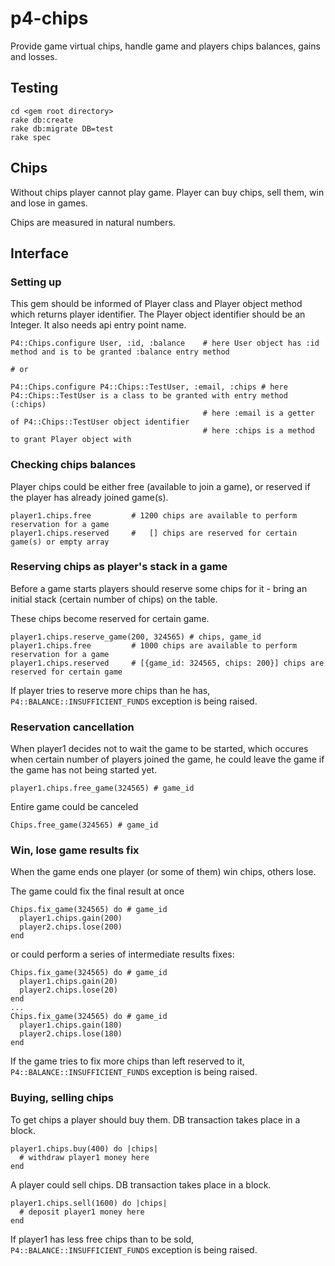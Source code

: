 p4-chips
=======

Provide game virtual chips, handle game and players chips balances, gains and losses.

## Testing

    cd <gem root directory>
    rake db:create
    rake db:migrate DB=test
    rake spec

## Chips

Without chips player cannot play game. Player can buy chips, sell them, win and lose in games.

Chips are measured in natural numbers.

## Interface

### Setting up

This gem should be informed of Player class and Player object method which returns player identifier. 
The Player object identifier should be an Integer. It also needs api entry point name. 

    P4::Chips.configure User, :id, :balance    # here User object has :id method and is to be granted :balance entry method
    
    # or

    P4::Chips.configure P4::Chips::TestUser, :email, :chips # here P4::Chips::TestUser is a class to be granted with entry method (:chips)
                                               # here :email is a getter of P4::Chips::TestUser object identifier
                                               # here :chips is a method to grant Player object with

### Checking chips balances

Player chips could be either free (available to join a game), or reserved if the player has already joined game(s).

    player1.chips.free         # 1200 chips are available to perform reservation for a game
    player1.chips.reserved     #   [] chips are reserved for certain game(s) or empty array

### Reserving chips as player's stack in a game

Before a game starts players should reserve some chips for it - bring an initial stack (certain number of chips) on the table. 

These chips become reserved for certain game.

    player1.chips.reserve_game(200, 324565) # chips, game_id
    player1.chips.free         # 1000 chips are available to perform reservation for a game
    player1.chips.reserved     # [{game_id: 324565, chips: 200}] chips are reserved for certain game

If player tries to reserve more chips than he has, `P4::BALANCE::INSUFFICIENT_FUNDS` exception is being raised.

### Reservation cancellation

When player1 decides not to wait the game to be started, which occures when certain number of players joined the game, he could leave the game if the game has not being started yet.

    player1.chips.free_game(324565) # game_id
    
Entire game could be canceled

    Chips.free_game(324565) # game_id

### Win, lose game results fix

When the game ends one player (or some of them) win chips, others lose.

The game could fix the final result at once
    
    Chips.fix_game(324565) do # game_id
      player1.chips.gain(200)
      player2.chips.lose(200)
    end

or could perform a series of intermediate results fixes: 

    Chips.fix_game(324565) do # game_id
      player1.chips.gain(20)
      player2.chips.lose(20)
    end
    ...
    Chips.fix_game(324565) do # game_id
      player1.chips.gain(180)
      player2.chips.lose(180)
    end

If the game tries to fix more chips than left reserved to it, `P4::BALANCE::INSUFFICIENT_FUNDS` exception is being raised.

### Buying, selling chips

To get chips a player should buy them. DB transaction takes place in a block.

    player1.chips.buy(400) do |chips|
      # withdraw player1 money here
    end

A player could sell chips. DB transaction takes place in a block.

    player1.chips.sell(1600) do |chips|
      # deposit player1 money here
    end

If player1 has less free chips than to be sold, `P4::BALANCE::INSUFFICIENT_FUNDS` exception is being raised.
